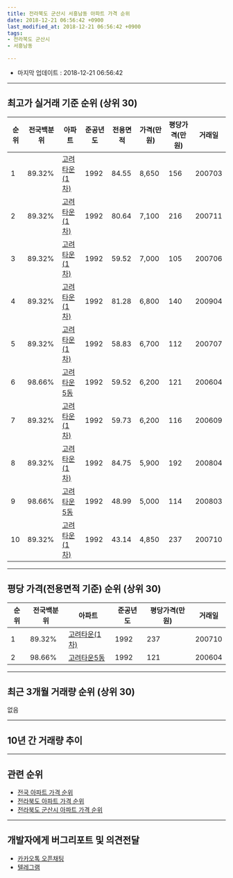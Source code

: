 ```yaml
---
title: 전라북도 군산시 서흥남동 아파트 가격 순위
date: 2018-12-21 06:56:42 +0900
last_modified_at: 2018-12-21 06:56:42 +0900
tags:
- 전라북도 군산시
- 서흥남동

---
```


* 마지막 업데이트 : 2018-12-21 06:56:42

---

## 최고가 실거래 기준 순위 (상위 30)


|순위|전국백분위|아파트|준공년도|전용면적|가격(만원)|평당가격(만원)|거래일|
|---|---|---|---|---|---|---|---|
|1|89.32%|[고려타운(1차)](https://search.naver.com/search.naver?query=%EC%A0%84%EB%9D%BC%EB%B6%81%EB%8F%84+%EA%B5%B0%EC%82%B0%EC%8B%9C+%EC%84%9C%ED%9D%A5%EB%82%A8%EB%8F%99+%EA%B3%A0%EB%A0%A4%ED%83%80%EC%9A%B4%281%EC%B0%A8%29)|1992|84.55|8,650|156|200703|
|2|89.32%|[고려타운(1차)](https://search.naver.com/search.naver?query=%EC%A0%84%EB%9D%BC%EB%B6%81%EB%8F%84+%EA%B5%B0%EC%82%B0%EC%8B%9C+%EC%84%9C%ED%9D%A5%EB%82%A8%EB%8F%99+%EA%B3%A0%EB%A0%A4%ED%83%80%EC%9A%B4%281%EC%B0%A8%29)|1992|80.64|7,100|216|200711|
|3|89.32%|[고려타운(1차)](https://search.naver.com/search.naver?query=%EC%A0%84%EB%9D%BC%EB%B6%81%EB%8F%84+%EA%B5%B0%EC%82%B0%EC%8B%9C+%EC%84%9C%ED%9D%A5%EB%82%A8%EB%8F%99+%EA%B3%A0%EB%A0%A4%ED%83%80%EC%9A%B4%281%EC%B0%A8%29)|1992|59.52|7,000|105|200706|
|4|89.32%|[고려타운(1차)](https://search.naver.com/search.naver?query=%EC%A0%84%EB%9D%BC%EB%B6%81%EB%8F%84+%EA%B5%B0%EC%82%B0%EC%8B%9C+%EC%84%9C%ED%9D%A5%EB%82%A8%EB%8F%99+%EA%B3%A0%EB%A0%A4%ED%83%80%EC%9A%B4%281%EC%B0%A8%29)|1992|81.28|6,800|140|200904|
|5|89.32%|[고려타운(1차)](https://search.naver.com/search.naver?query=%EC%A0%84%EB%9D%BC%EB%B6%81%EB%8F%84+%EA%B5%B0%EC%82%B0%EC%8B%9C+%EC%84%9C%ED%9D%A5%EB%82%A8%EB%8F%99+%EA%B3%A0%EB%A0%A4%ED%83%80%EC%9A%B4%281%EC%B0%A8%29)|1992|58.83|6,700|112|200707|
|6|98.66%|[고려타운5동](https://search.naver.com/search.naver?query=%EC%A0%84%EB%9D%BC%EB%B6%81%EB%8F%84+%EA%B5%B0%EC%82%B0%EC%8B%9C+%EC%84%9C%ED%9D%A5%EB%82%A8%EB%8F%99+%EA%B3%A0%EB%A0%A4%ED%83%80%EC%9A%B45%EB%8F%99)|1992|59.52|6,200|121|200604|
|7|89.32%|[고려타운(1차)](https://search.naver.com/search.naver?query=%EC%A0%84%EB%9D%BC%EB%B6%81%EB%8F%84+%EA%B5%B0%EC%82%B0%EC%8B%9C+%EC%84%9C%ED%9D%A5%EB%82%A8%EB%8F%99+%EA%B3%A0%EB%A0%A4%ED%83%80%EC%9A%B4%281%EC%B0%A8%29)|1992|59.73|6,200|116|200609|
|8|89.32%|[고려타운(1차)](https://search.naver.com/search.naver?query=%EC%A0%84%EB%9D%BC%EB%B6%81%EB%8F%84+%EA%B5%B0%EC%82%B0%EC%8B%9C+%EC%84%9C%ED%9D%A5%EB%82%A8%EB%8F%99+%EA%B3%A0%EB%A0%A4%ED%83%80%EC%9A%B4%281%EC%B0%A8%29)|1992|84.75|5,900|192|200804|
|9|98.66%|[고려타운5동](https://search.naver.com/search.naver?query=%EC%A0%84%EB%9D%BC%EB%B6%81%EB%8F%84+%EA%B5%B0%EC%82%B0%EC%8B%9C+%EC%84%9C%ED%9D%A5%EB%82%A8%EB%8F%99+%EA%B3%A0%EB%A0%A4%ED%83%80%EC%9A%B45%EB%8F%99)|1992|48.99|5,000|114|200803|
|10|89.32%|[고려타운(1차)](https://search.naver.com/search.naver?query=%EC%A0%84%EB%9D%BC%EB%B6%81%EB%8F%84+%EA%B5%B0%EC%82%B0%EC%8B%9C+%EC%84%9C%ED%9D%A5%EB%82%A8%EB%8F%99+%EA%B3%A0%EB%A0%A4%ED%83%80%EC%9A%B4%281%EC%B0%A8%29)|1992|43.14|4,850|237|200710|


---

## 평당 가격(전용면적 기준) 순위 (상위 30)


|순위|전국백분위|아파트|준공년도|평당가격(만원)|거래일|
|---|---|---|---|---|---|
|1|89.32%|[고려타운(1차)](https://search.naver.com/search.naver?query=%EC%A0%84%EB%9D%BC%EB%B6%81%EB%8F%84+%EA%B5%B0%EC%82%B0%EC%8B%9C+%EC%84%9C%ED%9D%A5%EB%82%A8%EB%8F%99+%EA%B3%A0%EB%A0%A4%ED%83%80%EC%9A%B4%281%EC%B0%A8%29)|1992|237|200710|
|2|98.66%|[고려타운5동](https://search.naver.com/search.naver?query=%EC%A0%84%EB%9D%BC%EB%B6%81%EB%8F%84+%EA%B5%B0%EC%82%B0%EC%8B%9C+%EC%84%9C%ED%9D%A5%EB%82%A8%EB%8F%99+%EA%B3%A0%EB%A0%A4%ED%83%80%EC%9A%B45%EB%8F%99)|1992|121|200604|


---

## 최근 3개월 거래량 순위 (상위 30)

없음

---

## 10년 간 거래량 추이


<div style="width:100%;">
    <canvas id="deal_progress" height="250"></canvas>
</div>

<script>
new Chart(document.getElementById("deal_progress"), {
    type: 'line',
    data: {
        labels: ['200812','200901','200902','200903','200904','200905','200906','200907','200908','200909','200910','200911','200912','201001','201002','201003','201004','201005','201006','201007','201008','201009','201010','201011','201012','201101','201102','201103','201104','201105','201106','201107','201108','201109','201110','201111','201112','201201','201202','201203','201204','201205','201206','201207','201208','201209','201210','201211','201212','201301','201302','201303','201304','201305','201306','201307','201308','201309','201310','201311','201312','201401','201402','201403','201404','201405','201406','201407','201408','201409','201410','201411','201412','201501','201502','201503','201504','201505','201506','201507','201508','201509','201510','201511','201512','201601','201602','201603','201604','201605','201606','201607','201608','201609','201610','201611','201612','201701','201702','201703','201704','201705','201706','201707','201708','201709','201710','201711','201712','201801','201802','201803','201804','201805','201806','201807','201808','201809','201810','201811','201812'],
        datasets: [{
            label: '실거래 수',
            pointRadius: 1,
            data: [1, 0, 0, 0, 6, 0, 1, 0, 2, 1, 0, 0, 1, 1, 0, 2, 1, 3, 0, 1, 0, 2, 0, 1, 0, 0, 2, 2, 5, 1, 0, 2, 4, 5, 0, 0, 6, 0, 4, 1, 0, 1, 2, 0, 1, 3, 1, 2, 1, 0, 0, 3, 2, 1, 0, 0, 0, 0, 0, 0, 0, 1, 0, 0, 1, 0, 1, 0, 2, 1, 0, 2, 1, 0, 1, 1, 2, 0, 1, 1, 2, 0, 2, 1, 0, 2, 0, 0, 1, 0, 2, 0, 0, 0, 0, 1, 0, 0, 0, 0, 0, 0, 2, 0, 0, 2, 0, 0, 0, 0, 1, 0, 0, 2, 1, 0, 0, 0, 0, 0, 0],
            borderColor: "rgba(255, 201, 14, 1)",
            backgroundColor: "rgba(255, 201, 14, 0.5)",
            fill: true,
        }]
    },
    options: {
        responsive: true,
        title: {
            display: true,
            text: '10년간 거래량 추이'
        },
        tooltips: {
            mode: 'index',
            intersect: false,
        },
        hover: {
            mode: 'nearest',
            intersect: true
        },
        scales: {
            xAxes: [{
                display: true,
                scaleLabel: {
                    display: true,
                    labelString: '년/월'
                }
            }],
            yAxes: [{
                display: true,
                ticks: {
                    suggestedMin: 0,
                },
                scaleLabel: {
                    display: true,
                    labelString: '실거래 수'
                }
            }]
        }
    }
});

</script>


---

## 관련 순위

- [전국 아파트 가격 순위](https://inasie.github.io/apt-ranking/전국)
- [전라북도 아파트 가격 순위](https://inasie.github.io/apt-ranking/전라북도)
- [전라북도 군산시 아파트 가격 순위](https://inasie.github.io/apt-ranking/전라북도-군산시)


---

## 개발자에게 버그리포트 및 의견전달

- [카카오톡 오픈채팅](https://open.kakao.com/o/gLJUAP4)
- [텔레그램](https://t.me/inasie)

